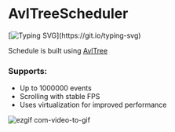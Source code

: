 # AvlTreeScheduler
[![Typing SVG](https://readme-typing-svg.herokuapp.com?width=600&color=%2336BCF7&lines=Unlocking+the+Power+of+Virtualization;Unleashing+the+Power+of+Virtualization;Revealing+the+Power+of+Virtualization;Who's+gonna+carry+the+boats?)](https://git.io/typing-svg)

Schedule is built using <a href="https://github.com/bitlush/avl-tree-c-sharp"> AvlTree</a>
<h3>Supports:</h3>
<ul>
    <li>Up to 1000000 events</li>
    <li>Scrolling with stable FPS</li>
    <li>Uses virtualization for improved performance</li>
</ul>

![ezgif com-video-to-gif](https://github.com/SilentCoast/AvlTreeScheduler/assets/94042423/e4ac0a28-127b-46d7-8aa6-715b4c41b099)
